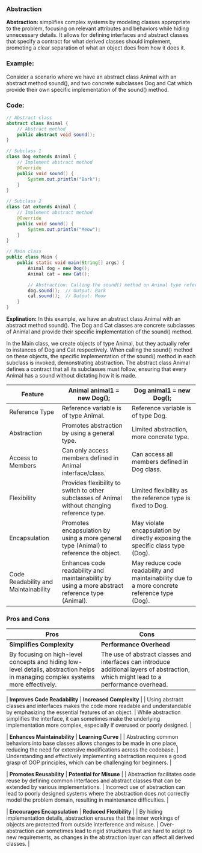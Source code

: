 ### Abstraction
**Abstraction:** simplifies complex systems by modeling classes appropriate to the problem, focusing on relevant attributes and behaviors while hiding unnecessary details. It allows for defining interfaces and abstract classes that specify a contract for what derived classes should implement, promoting a clear separation of what an object does from how it does it.

### Example:
Consider a scenario where we have an abstract class Animal with an abstract method sound(), and two concrete subclasses Dog and Cat which provide their own specific implementation of the sound() method.

### Code:
```java
// Abstract class
abstract class Animal {
    // Abstract method
    public abstract void sound();
}

// Subclass 1
class Dog extends Animal {
    // Implement abstract method
    @Override
    public void sound() {
        System.out.println("Bark");
    }
}

// Subclass 2
class Cat extends Animal {
    // Implement abstract method
    @Override
    public void sound() {
        System.out.println("Meow");
    }
}

// Main class
public class Main {
    public static void main(String[] args) {
        Animal dog = new Dog();
        Animal cat = new Cat();

        // Abstraction: Calling the sound() method on Animal type references
        dog.sound();  // Output: Bark
        cat.sound();  // Output: Meow
    }
}
```
**Explination:**
In this example, we have an abstract class Animal with an abstract method sound(). The Dog and Cat classes are concrete subclasses of Animal and provide their specific implementation of the sound() method.

In the Main class, we create objects of type Animal, but they actually refer to instances of Dog and Cat respectively. When calling the sound() method on these objects, the specific implementation of the sound() method in each subclass is invoked, demonstrating abstraction. The abstract class Animal defines a contract that all its subclasses must follow, ensuring that every Animal has a sound without dictating how it is made.

| Feature                              | Animal animal1 = new Dog();                   | Dog animal1 = new Dog();                   |
|--------------------------------------|-----------------------------------------------|--------------------------------------------|
| Reference Type                       | Reference variable is of type Animal.         | Reference variable is of type Dog.         |
| Abstraction                          | Promotes abstraction by using a general type. | Limited abstraction, more concrete type.   |
| Access to Members                    | Can only access members defined in Animal interface/class. | Can access all members defined in Dog class. |
| Flexibility                          | Provides flexibility to switch to other subclasses of Animal without changing reference type. | Limited flexibility as the reference type is fixed to Dog. |
| Encapsulation                        | Promotes encapsulation by using a more general type (Animal) to reference the object. | May violate encapsulation by directly exposing the specific class type (Dog). |
| Code Readability and Maintainability | Enhances code readability and maintainability by using a more abstract reference type (Animal). | May reduce code readability and maintainability due to a more concrete reference type (Dog). |

### Pros and Cons

| Pros                                  | Cons                                    |
|---------------------------------------|-----------------------------------------|
| **Simplifies Complexity**             | **Performance Overhead**                |
| By focusing on high-level concepts and hiding low-level details, abstraction helps in managing complex systems more effectively. | The use of abstract classes and interfaces can introduce additional layers of abstraction, which might lead to a performance overhead. |

| **Improves Code Readability**         | **Increased Complexity**                |
| Using abstract classes and interfaces makes the code more readable and understandable by emphasizing the essential features of an object. | While abstraction simplifies the interface, it can sometimes make the underlying implementation more complex, especially if overused or poorly designed. |

| **Enhances Maintainability**          | **Learning Curve**                      |
| Abstracting common behaviors into base classes allows changes to be made in one place, reducing the need for extensive modifications across the codebase. | Understanding and effectively implementing abstraction requires a good grasp of OOP principles, which can be challenging for beginners. |

| **Promotes Reusability**              | **Potential for Misuse**                |
| Abstraction facilitates code reuse by defining common interfaces and abstract classes that can be extended by various implementations. | Incorrect use of abstraction can lead to poorly designed systems where the abstraction does not correctly model the problem domain, resulting in maintenance difficulties. |

| **Encourages Encapsulation**          | **Reduced Flexibility**                 |
| By hiding implementation details, abstraction ensures that the inner workings of objects are protected from outside interference and misuse. | Over-abstraction can sometimes lead to rigid structures that are hard to adapt to new requirements, as changes in the abstraction layer can affect all derived classes. |
